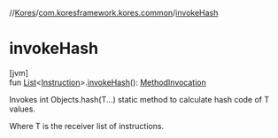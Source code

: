 //[Kores](../../index.md)/[com.koresframework.kores.common](index.md)/[invokeHash](invoke-hash.md)

# invokeHash

[jvm]\
fun [List](https://kotlinlang.org/api/latest/jvm/stdlib/kotlin.collections/-list/index.html)<[Instruction](../com.koresframework.kores/-instruction/index.md)>.[invokeHash](invoke-hash.md)(): [MethodInvocation](../com.koresframework.kores.base/-method-invocation/index.md)

Invokes int Objects.hash(T...) static method to calculate hash code of T values.

Where T is the receiver list of instructions.
